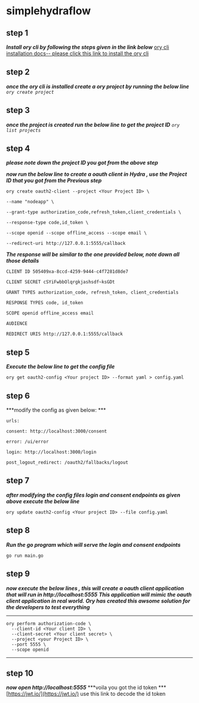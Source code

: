 # simplehydraflow
## step 1

***Install ory cli by following the steps given in the link below***
[ory cli installation docs-- please click this link to install the ory cli](https://www.ory.sh/docs/guides/cli/installation)


## step 2
***once the ory cli is installed create a ory project by running the below line***
*`ory create project`*

## step 3
***once the project is created run the below line to get the project ID***
*`ory list projects`*

## step 4
***please note down the project ID you got from the above step***

***now run the below line to create a oauth client in Hydra , use the Project ID that you got from the Previous step***

    ory create oauth2-client --project <Your Project ID> \
    
    --name "nodeapp" \
    
    --grant-type authorization_code,refresh_token,client_credentials \
    
    --response-type code,id_token \
    
    --scope openid --scope offline_access --scope email \
    
    --redirect-uri http://127.0.0.1:5555/callback

***The response will be similar to the one provided below, note down all those details***

    CLIENT ID 505409xa-8ccd-4259-9444-c4f7281d8de7
    
    CLIENT SECRET cSYiFwbbOlqrgkjashsdf~ksGDt
    
    GRANT TYPES authorization_code, refresh_token, client_credentials
    
    RESPONSE TYPES code, id_token
    
    SCOPE openid offline_access email
    
    AUDIENCE
    
    REDIRECT URIS http://127.0.0.1:5555/callback

## step 5

***Execute the below line  to get the config file***

    ory get oauth2-config <Your project ID> --format yaml > config.yaml
## step 6 

***modify the config as given below: ***

    urls:
    
    consent: http://localhost:3000/consent
    
    error: /ui/error
    
    login: http://localhost:3000/login
    
    post_logout_redirect: /oauth2/fallbacks/logout
    
   ## step 7
   ***after modifying the config files login and consent endpoints as given above execute the below line***

    ory update oauth2-config <Your project ID> --file config.yaml

## step 8

***Run the go program which will serve the login and consent endpoints***

    go run main.go

## step 9

***now execute the below lines , this will create a oauth client application that will run in http://localhost:5555***
***This application will mimic the oauth client application in real world.***
***Ory has created this awsome solution for the developers to test everything***

***

    ory perform authorization-code \
      --client-id <Your client ID> \
      --client-secret <Your client secret> \
      --project <your Project ID> \
      --port 5555 \
      --scope openid

***

## step 10

***now open http://localhost:5555***
***voila you got the id token ***
[https://jwt.io/](https://jwt.io/) use this link to decode the id token
